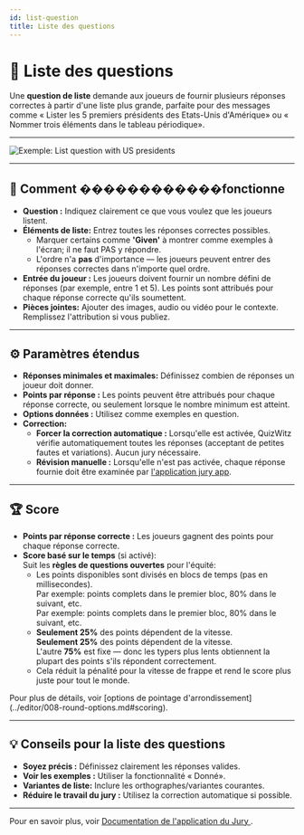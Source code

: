 ```yaml
---
id: list-question
title: Liste des questions
---
```


# 📝 Liste des questions

Une **question de liste** demande aux joueurs de fournir plusieurs réponses correctes à partir d'une liste plus grande, parfaite pour des messages comme « Lister les 5 premiers présidents des Etats-Unis d'Amérique» ou « Nommer trois éléments dans le tableau périodique».

---

![Exemple: List question with US presidents](/images/question-modes/list-question/list-question.png)

---

## 📝 Comment ������������fonctionne

- **Question :** Indiquez clairement ce que vous voulez que les joueurs listent.
- **Éléments de liste:** Entrez toutes les réponses correctes possibles.
  - Marquer certains comme **'Given'** à montrer comme exemples à l'écran; il ne faut PAS y répondre.
  - L'ordre n'a **pas** d'importance — les joueurs peuvent entrer des réponses correctes dans n'importe quel ordre.
- **Entrée du joueur :** Les joueurs doivent fournir un nombre défini de réponses (par exemple, entre 1 et 5). Les points sont attribués pour chaque réponse correcte qu'ils soumettent.
- **Pièces jointes:** Ajouter des images, audio ou vidéo pour le contexte. Remplissez l'attribution si vous publiez.

---

## ⚙️ Paramètres étendus

- **Réponses minimales et maximales:** Définissez combien de réponses un joueur doit donner.
- **Points par réponse :** Les points peuvent être attribués pour chaque réponse correcte, ou seulement lorsque le nombre minimum est atteint.
- **Options données :** Utilisez comme exemples en question.
- **Correction:**
  - **Forcer la correction automatique :** Lorsqu'elle est activée, QuizWitz vérifie automatiquement toutes les réponses (acceptant de petites fautes et variations). Aucun jury nécessaire.
  - **Révision manuelle :** Lorsqu'elle n'est pas activée, chaque réponse fournie doit être examinée par [l'application jury app](../quizmaster/004-jury-app.md).

---

## 🏆 Score

- **Points par réponse correcte :** Les joueurs gagnent des points pour chaque réponse correcte.
- **Score basé sur le temps** (si activé):\
  Suit les **règles de questions ouvertes** pour l'équité:
  - Les points disponibles sont divisés en blocs de temps (pas en millisecondes).\
    Par exemple: points complets dans le premier bloc, 80% dans le suivant, etc.\
    Par exemple: points complets dans le premier bloc, 80% dans le suivant, etc.
  - **Seulement 25%** des points dépendent de la vitesse.\
    **Seulement 25%** des points dépendent de la vitesse.\
    L'autre **75%** est fixe — donc les typers plus lents obtiennent la plupart des points s'ils répondent correctement.
  - Cela réduit la pénalité pour la vitesse de frappe et rend le score plus juste pour tout le monde.

Pour plus de détails, voir [options de pointage d'arrondissement] (../editor/008-round-options.md#scoring).

---

## 💡 Conseils pour la liste des questions

- **Soyez précis :** Définissez clairement les réponses valides.
- **Voir les exemples :** Utiliser la fonctionnalité « Donné».
- **Variantes de liste:** Inclure les orthographes/variantes courantes.
- **Réduire le travail du jury :** Utilisez la correction automatique si possible.

---

Pour en savoir plus, voir [Documentation de l'application du Jury ](../quizmaster/004-jury-app.md).
